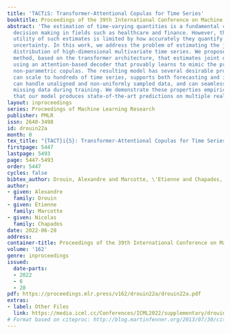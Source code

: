 ```yaml
---
title: 'TACTiS: Transformer-Attentional Copulas for Time Series'
booktitle: Proceedings of the 39th International Conference on Machine Learning
abstract: 'The estimation of time-varying quantities is a fundamental component of
  decision making in fields such as healthcare and finance. However, the practical
  utility of such estimates is limited by how accurately they quantify predictive
  uncertainty. In this work, we address the problem of estimating the joint predictive
  distribution of high-dimensional multivariate time series. We propose a versatile
  method, based on the transformer architecture, that estimates joint distributions
  using an attention-based decoder that provably learns to mimic the properties of
  non-parametric copulas. The resulting model has several desirable properties: it
  can scale to hundreds of time series, supports both forecasting and interpolation,
  can handle unaligned and non-uniformly sampled data, and can seamlessly adapt to
  missing data during training. We demonstrate these properties empirically and show
  that our model produces state-of-the-art predictions on multiple real-world datasets.'
layout: inproceedings
series: Proceedings of Machine Learning Research
publisher: PMLR
issn: 2640-3498
id: drouin22a
month: 0
tex_title: "{TACT}i{S}: Transformer-Attentional Copulas for Time Series"
firstpage: 5447
lastpage: 5493
page: 5447-5493
order: 5447
cycles: false
bibtex_author: Drouin, Alexandre and Marcotte, \'Etienne and Chapados, Nicolas
author:
- given: Alexandre
  family: Drouin
- given: Étienne
  family: Marcotte
- given: Nicolas
  family: Chapados
date: 2022-06-28
address:
container-title: Proceedings of the 39th International Conference on Machine Learning
volume: '162'
genre: inproceedings
issued:
  date-parts:
  - 2022
  - 6
  - 28
pdf: https://proceedings.mlr.press/v162/drouin22a/drouin22a.pdf
extras:
- label: Other Files
  link: https://media.icml.cc/Conferences/ICML2022/supplementary/drouin22a-supp.zip
# Format based on citeproc: http://blog.martinfenner.org/2013/07/30/citeproc-yaml-for-bibliographies/
---
```

